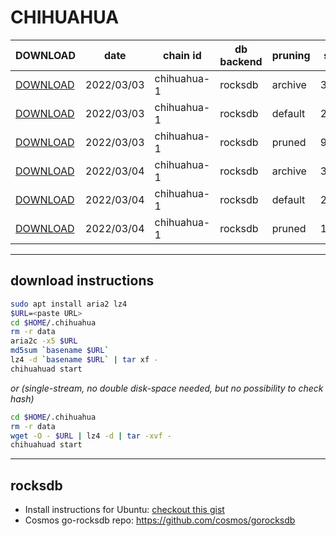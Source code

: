 # CHIHUAHUA
 
| DOWNLOAD  | date | chain id | db backend | pruning | size | file name | hash |
| --------- | ---- | -------- | ---------- | ------- | ---- | --------- | ---- |
| [DOWNLOAD](https://quicksync.ccvalidators.com/SNAPSHOTS/chihuahua-1_20220303_archive.tar.lz4) | 2022/03/03 | chihuahua-1 | rocksdb | archive | 340G | chihuahua-1_20220303_archive.tar.lz4 | d83e1e3b16308f08c42170a20bfdd026 |
| [DOWNLOAD](https://quicksync.ccvalidators.com/SNAPSHOTS/chihuahua-1_20220303_default.tar.lz4) | 2022/03/03 | chihuahua-1 | rocksdb | default | 270G | chihuahua-1_20220303_default.tar.lz4 | 60aecb0464955b3c70a94ef4258b8bd1 |
| [DOWNLOAD](https://quicksync.ccvalidators.com/SNAPSHOTS/chihuahua-1_20220303_pruned.tar.lz4) | 2022/03/03 | chihuahua-1 | rocksdb | pruned | 99G | chihuahua-1_20220303_pruned.tar.lz4 | ad001c3341e82a1bf8c8f315ecd4d6ab |
| [DOWNLOAD](https://quicksync.ccvalidators.com/SNAPSHOTS/chihuahua-1_20220304_archive.tar.lz4) | 2022/03/04 | chihuahua-1 | rocksdb | archive | 345G | chihuahua-1_20220304_archive.tar.lz4 | 8fd5d8a52a59a9ea7bafc3760bc5aa09 |
| [DOWNLOAD](https://quicksync.ccvalidators.com/SNAPSHOTS/chihuahua-1_20220304_default.tar.lz4) | 2022/03/04 | chihuahua-1 | rocksdb | default | 277G | chihuahua-1_20220304_default.tar.lz4 | b80d0b889f47c3008235378102c208f1 |
| [DOWNLOAD](https://quicksync.ccvalidators.com/SNAPSHOTS/chihuahua-1_20220304_pruned.tar.lz4) | 2022/03/04 | chihuahua-1 | rocksdb | pruned | 100G | chihuahua-1_20220304_pruned.tar.lz4 | 415754824ba7ab7a32ae62648f96873d |
 
---
## download instructions
 
```sh
sudo apt install aria2 lz4
$URL=<paste URL>
cd $HOME/.chihuahua
rm -r data
aria2c -x5 $URL
md5sum `basename $URL`
lz4 -d `basename $URL` | tar xf -
chihuahuad start
```
*or (single-stream, no double disk-space needed, but no possibility to check hash)*
```sh
cd $HOME/.chihuahua
rm -r data
wget -O - $URL | lz4 -d | tar -xvf -
chihuahuad start
```
 
---
## rocksdb
 
- Install instructions for Ubuntu: [checkout this gist](https://gist.github.com/clemensgg/907de16baa203946633ddca462cbf597)
- Cosmos go-rocksdb repo: https://github.com/cosmos/gorocksdb
